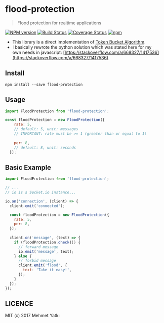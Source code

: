 # flood-protection
> Flood protection for realtime applications

[![NPM version](https://badge.fury.io/js/flood-protection.svg)](https://www.npmjs.com/package/flood-protection)
[![Build Status](https://travis-ci.org/yatki/flood-protection.svg?branch=master)](https://travis-ci.org/yatki/flood-protection)
[![Coverage Status](https://coveralls.io/repos/github/yatki/flood-protection/badge.svg?branch=master&)](https://coveralls.io/github/yatki/flood-protection?branch=master)
[![npm](https://img.shields.io/npm/dt/flood-protection.svg)](https://www.npmjs.com/package/flood-protection)

- This library is a direct implementation of [Token Bucket Algorithm](https://en.wikipedia.org/wiki/Token_bucket). 
- I basically rewrote the python solution which was stated here for my own needs in javascript: [https://stackoverflow.com/a/668327/1417536](https://stackoverflow.com/a/668327/1417536).

## Install

```
npm install --save flood-protection
```

## Usage

```javascript
import FloodProtection from 'flood-protection';

const floodProtection = new FloodProtection({
    rate: 5, 
    // default: 5, unit: messages
    // IMPORTANT: rate must be >= 1 (greater than or equal to 1)
    
    per: 8, 
    // default: 8, unit: seconds
  });
```

## Basic Example

```javascript
import FloodProtection from 'flood-protection';

// ...
// io is a Socket.io instance...

io.on('connection', (client) => {
  client.emit('connected');

  const floodProtection = new FloodProtection({
    rate: 5,
    per: 8,
  });
 
  client.on('message', (text) => {
    if (floodProtection.check()) {
      // forward message
      io.emit('message', text);     
    } else {
      // forbid message
      client.emit('flood', {
        text: 'Take it easy!',
      });
    }
  });
});
```

## LICENCE

MIT (c) 2017 Mehmet Yatkı
